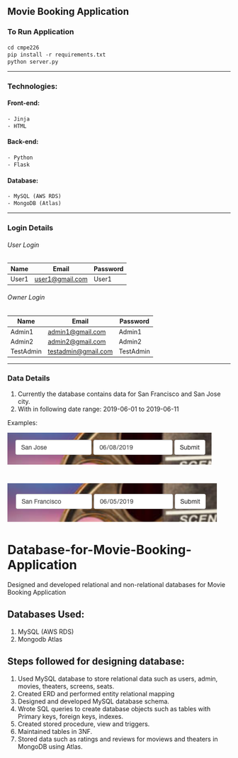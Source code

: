 ## Movie Booking Application

### To Run Application 

```
cd cmpe226
pip install -r requirements.txt
python server.py
```

---

### Technologies:

#### Front-end:
```
- Jinja
- HTML
```

#### Back-end:
```
- Python
- Flask
```

#### Database:
```
- MySQL (AWS RDS)
- MongoDB (Atlas)
```

---

### Login Details

###### User Login

| Name          | Email                     | Password   |
|---------------| ------------------------- | -----------|
| User1         | user1@gmail.com           | User1      |

###### Owner Login

| Name          | Email                | Password        |
|---------------| ---------------------| ----------------|
| Admin1        | admin1@gmail.com     | Admin1          |
| Admin2        | admin2@gmail.com     | Admin2          |
| TestAdmin     | testadmin@gmail.com  | TestAdmin       |

---

### Data Details

1. Currently the database contains data for San Francisco and San Jose city.
2. With in following date range: 2019-06-01 to 2019-06-11

Examples:

![example1](static/images/example1.png)

![example2](static/images/example2.png)
=======
# Database-for-Movie-Booking-Application
Designed and developed relational and non-relational databases for Movie Booking Application
## Databases Used:
1. MySQL (AWS RDS)
2. Mongodb Atlas

## Steps followed for designing database:
1. Used MySQL database to store relational data such as users, admin, movies, theaters, screens, seats.
2. Created ERD and performed entity relational mapping
3. Designed and developed MySQL database schema. 
4. Wrote SQL queries to create database objects such as tables with Primary keys, foreign keys, indexes.
5. Created stored procedure, view and triggers.
6. Maintained tables in 3NF.
7. Stored data such as ratings and reviews for moviews and theaters in MongoDB using Atlas.


